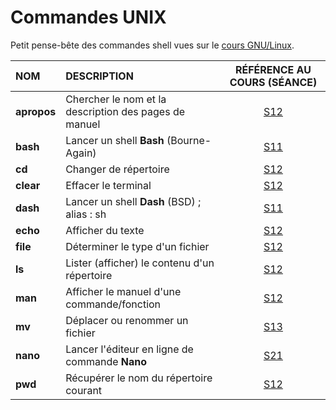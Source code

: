 # Commandes UNIX

Petit pense-bête des commandes shell vues sur le [cours GNU/Linux](https://www.youtube.com/playlist?list=PLrSOXFDHBtfHKxuz6NySItyf4iSEcTw97).


|NOM|DESCRIPTION|RÉFÉRENCE AU COURS (SÉANCE)|
|:--|:--|:--:|
|**apropos**|Chercher le nom et la description des pages de manuel|[S12](https://www.youtube.com/watch?v=9xpItgaWVso)|
|**bash**|Lancer un shell **Bash** (Bourne-Again)|[S11](https://www.youtube.com/watch?v=DQeBbPsGoHY)|
|**cd**|Changer de répertoire|[S12](https://www.youtube.com/watch?v=9xpItgaWVso)|
|**clear**|Effacer le terminal|[S12](https://www.youtube.com/watch?v=9xpItgaWVso)|
|**dash**|Lancer un shell **Dash** (BSD) ; alias : sh|[S11](https://www.youtube.com/watch?v=DQeBbPsGoHY)|
|**echo**|Afficher du texte|[S12](https://www.youtube.com/watch?v=9xpItgaWVso)|
|**file**|Déterminer le type d'un fichier|[S12](https://www.youtube.com/watch?v=9xpItgaWVso)|
|**ls**|Lister (afficher) le contenu d'un répertoire|[S12](https://www.youtube.com/watch?v=9xpItgaWVso)|
|**man**|Afficher le manuel d'une commande/fonction|[S12](https://www.youtube.com/watch?v=9xpItgaWVso)|
|**mv**|Déplacer ou renommer un fichier|[S13](https://www.youtube.com/watch?v=iIIE3s0FuiQ)|
|**nano**|Lancer l'éditeur en ligne de commande **Nano**|[S21](https://www.youtube.com/watch?v=5IPkSVEYnXw)|
|**pwd**|Récupérer le nom du répertoire courant|[S12](https://www.youtube.com/watch?v=9xpItgaWVso)|
